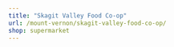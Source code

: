 ```yaml
---
title: "Skagit Valley Food Co-op"
url: /mount-vernon/skagit-valley-food-co-op/
shop: supermarket
---
```

